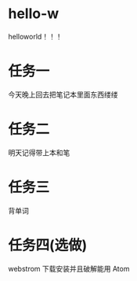 # hello-w
helloworld！！！
# 任务一
今天晚上回去把笔记本里面东西缕缕
# 任务二
明天记得带上本和笔
# 任务三
背单词
# 任务四(选做)
webstrom 下载安装并且破解能用
Atom
